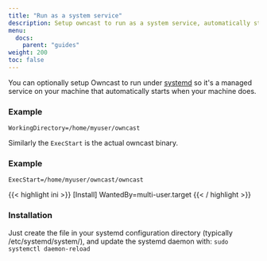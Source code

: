 ```yaml
---
title: "Run as a system service"
description: Setup owncast to run as a system service, automatically starting when your server does.
menu:
  docs:
    parent: "guides"
weight: 200
toc: false
---
```


You can optionally setup Owncast to run under [systemd](https://systemd.io/) so it's a managed service on your machine that automatically starts when your machine does.

### Example

`WorkingDirectory=/home/myuser/owncast`

Similarly the `ExecStart` is the actual owncast binary.

### Example

`ExecStart=/home/myuser/owncast/owncast`

{{< highlight ini >}}
[Install]
WantedBy=multi-user.target
{{< / highlight >}}

### Installation

Just create the file in your systemd configuration directory (typically /etc/systemd/system/), and update the systemd daemon with:
`sudo systemctl daemon-reload`
